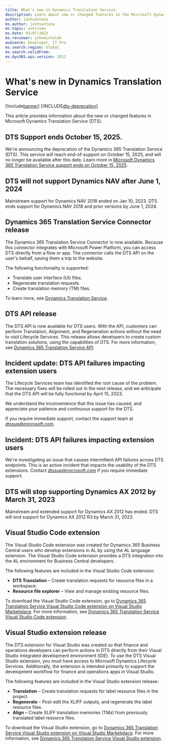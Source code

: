 ```yaml
---
title: What's new in Dynamics Translation Service 
description: Learn about new or changed features in the Microsoft Dynamics Translation Service, including overviews on service degradation and incident updates.
author: joshsantana
ms.author: joshsantana
ms.topic: overview
ms.date: 03/07/2023
ms.reviewer: johnmichalak
audience: Developer, IT Pro
ms.search.region: Global
ms.search.validFrom: 
ms.dyn365.ops.version: 2012
---
```


# What's new in Dynamics Translation Service

[!include[banner](../includes/banner.md)]
[!INCLUDE[dts-deprecation](../../fin-ops/includes/dts-deprecation.md)]

This article provides information about the new or changed features in Microsoft Dynamics Translation Service (DTS).

## DTS Support ends October 15, 2025.

We're announcing the deprecation of the Dynamics 365 Translation Service (DTS). This service will reach end-of-support on October 15, 2025, and will no longer be available after this date. Learn more in [Microsoft Dynamics 365 Translation Service support ends on October 15, 2025](/dynamics365/fin-ops-core/fin-ops/get-started/removed-deprecated-features-platform-updates#dts-deprecation).

## DTS will not support Dynamics NAV after June 1, 2024  

Mainstream support for Dynamics NAV 2018 ended on Jan 10, 2023. DTS ends support for Dynamics NAV 2018 and prior versions by June 1, 2024.

## Dynamics 365 Translation Service Connector release

The Dynamics 365 Translation Service Connector is now available. Because this connector integrates with Microsoft Power Platform, you can access DTS directly from a flow or app. The connector calls the DTS API on the user's behalf, saving them a trip to the website.

The following functionality is supported:

- Translate user interface (UI) files.
- Regenerate translation requests.
- Create translation memory (TM) files.

To learn more, see [Dynamics Translation Service](/connectors/dynamicstranslations/).

## DTS API release

The DTS API is now available for DTS users. With the API, customers can perform Translation, Alignment, and Regeneration actions without the need to visit Lifecycle Services. This release allows developers to create custom translation solutions, using the capabilities of DTS. For more information, see [Dynamics 365 Translation Service API](dts-api-info.md).

## Incident update: DTS API failures impacting extension users

The Lifecycle Services team has identified the root cause of the problem. The necessary fixes will be rolled out in the next release, and we anticipate that the DTS API will be fully functional by April 15, 2023.

We understand the inconvenience that this issue has caused, and appreciate your patience and continuous support for the DTS.

If you require immediate support, contact the support team at dtssup@microsoft.com.

## Incident: DTS API failures impacting extension users

We're investigating an issue that causes intermittent API failures across DTS endpoints. This is an active incident that impacts the usability of the DTS extensions. Contact dtssup@microsoft.com if you require immediate support. 

## DTS will stop supporting Dynamics AX 2012 by March 31, 2023

Mainstream and extended support for Dynamics AX 2012 has ended. DTS will end support for Dynamics AX 2012 R3 by March 31, 2023. 

## Visual Studio Code extension

The Visual Studio Code extension was created for Dynamics 365 Business Central users who develop extensions in AL by using the AL language extension. The Visual Studio Code extension provides a DTS integration into the AL environment for Business Central developers.

The following features are included in the Visual Studio Code extension:

- **DTS Translation** – Create translation requests for resource files in a workspace.
- **Resource file explorer** – View and manage existing resource files.

To download the Visual Studio Code extension, go to [Dynamics 365 Translation Service Visual Studio Code extension on Visual Studio Marketplace](https://marketplace.visualstudio.com/items?itemName=dts-publisher.dts-vsc). For more information, see [Dynamics 365 Translation Service Visual Studio Code extension](dts-vscode-doc.md).

## Visual Studio extension release

The DTS extension for Visual Studio was created so that finance and operations developers can perform actions in DTS directly from their Visual Studio integrated development environment (IDE). To use the DTS Visual Studio extension, you must have access to Microsoft Dynamics Lifecycle Services. Additionally, the extension is intended primarily to support the development workflow for finance and operations apps in Visual Studio.

The following features are included in the Visual Studio extension release:

- **Translation** – Create translation requests for label resource files in the project.
- **Regenerate** – Post-edit the XLIFF outputs, and regenerate the label resource files.
- **Align** – Create XLIFF translation memories (TMs) from previously translated label resource files.

To download the Visual Studio extension, go to [Dynamics 365 Translation Service Visual Studio extension on Visual Studio Marketplace](https://marketplace.visualstudio.com/items?itemName=dts-publisher.dts-vs-ext&ssr=false#overview). For more information, see [Dynamics 365 Translation Service Visual Studio extension](dts-visual-studio.md).

